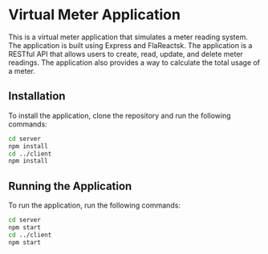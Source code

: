 # Virtual Meter Application
This is a virtual meter application that simulates a meter reading system. The application is built using Express and FlaReactsk. The application is a RESTful API that allows users to create, read, update, and delete meter readings. The application also provides a way to calculate the total usage of a meter.

## Installation
To install the application, clone the repository and run the following commands:
```bash
cd server
npm install
cd ../client
npm install
```

## Running the Application
To run the application, run the following commands:
```bash
cd server
npm start
cd ../client
npm start
```
